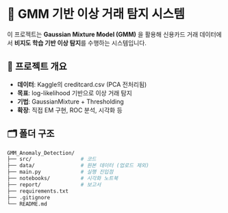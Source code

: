 # 🧠 GMM 기반 이상 거래 탐지 시스템

이 프로젝트는 **Gaussian Mixture Model (GMM)** 을 활용해 신용카드 거래 데이터에서 **비지도 학습 기반 이상 탐지**를 수행하는 시스템입니다.

## 📌 프로젝트 개요

- **데이터**: Kaggle의 creditcard.csv (PCA 전처리됨)
- **목표**: log-likelihood 기반으로 이상 거래 탐지
- **기법**: GaussianMixture + Thresholding
- **확장**: 직접 EM 구현, ROC 분석, 시각화 등

## 🗂️ 폴더 구조

```bash
GMM_Anomaly_Detection/
├── src/                # 코드
├── data/               # 원본 데이터 (업로드 제외)
├── main.py             # 실행 진입점
├── notebooks/          # 시각화 노트북
├── report/             # 보고서
├── requirements.txt
├── .gitignore
└── README.md
